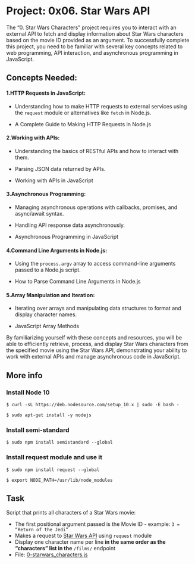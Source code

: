 # Project: 0x06. Star Wars API

The “0. Star Wars Characters” project requires you to interact with an external API to fetch and display information about Star Wars characters based on the movie ID provided as an argument. To successfully complete this project, you need to be familiar with several key concepts related to web programming, API interaction, and asynchronous programming in JavaScript.


## Concepts Needed:

#### 1.HTTP Requests in JavaScript:

- Understanding how to make HTTP requests to external services using the `request` module or alternatives like `fetch` in Node.js.

- A Complete Guide to Making HTTP Requests in Node.js

#### 2.Working with APIs:

- Understanding the basics of RESTful APIs and how to interact with them.

- Parsing JSON data returned by APIs.

- Working with APIs in JavaScript

#### 3.Asynchronous Programming:

- Managing asynchronous operations with callbacks, promises, and async/await syntax.

- Handling API response data asynchronously.

- Asynchronous Programming in JavaScript

#### 4.Command Line Arguments in Node.js:

- Using the `process.argv` array to access command-line arguments passed to a Node.js script.

- How to Parse Command Line Arguments in Node.js

#### 5.Array Manipulation and Iteration:

- Iterating over arrays and manipulating data structures to format and display character names.

- JavaScript Array Methods


By familiarizing yourself with these concepts and resources, you will be able to efficiently retrieve, process, and display Star Wars characters from the specified movie using the Star Wars API, demonstrating your ability to work with external APIs and manage asynchronous code in JavaScript.

## More info

### Install Node 10
`$ curl -sL https://deb.nodesource.com/setup_10.x | sudo -E bash -`

`$ sudo apt-get install -y nodejs`

### Install semi-standard
`$ sudo npm install semistandard --global`

### Install request module and use it
`$ sudo npm install request --global`

`$ export NODE_PATH=/usr/lib/node_modules`


## Task
Script that prints all characters of a Star Wars movie:
- The first positional argument passed is the Movie ID - example: `3 = “Return of the Jedi”`
- Makes a request to [Star Wars API](https://swapi-api.alx-tools.com/) using `request` module
- Display one character name per line **in the same order as the “characters” list in the** `/films/` endpoint
- File: [0-starwars_characters.js](0-starwars_characters.js)
